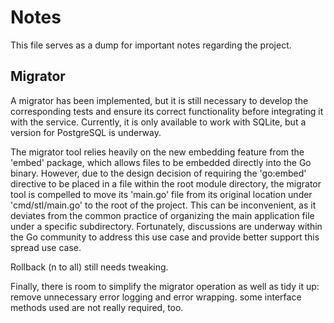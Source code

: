 # Notes

This file serves as a dump for important notes regarding the project.

## Migrator
A migrator has been implemented, but it is still necessary to develop the corresponding tests and ensure its correct functionality before integrating it with the service. Currently, it is only available to work with SQLite, but a version for PostgreSQL is underway.

The migrator tool relies heavily on the new embedding feature from the 'embed' package, which allows files to be embedded directly into the Go binary. However, due to the design decision of requiring the 'go:embed' directive to be placed in a file within the root module directory, the migrator tool is compelled to move its 'main.go' file from its original location under 'cmd/stl/main.go' to the root of the project. This can be inconvenient, as it deviates from the common practice of organizing the main application file under a specific subdirectory. Fortunately, discussions are underway within the Go community to address this use case and provide better support this spread use case.

Rollback (n to all) still needs tweaking.

Finally, there is room to simplify the migrator operation as well as tidy it up: remove unnecessary error logging and error wrapping. some interface methods used are not really required, too.

